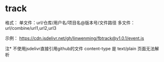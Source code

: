 # track

格式：
单文件：url/仓库/用户名/项目名@版本号/文件路径
多文件：url/combine/url1,url2,url3

示例：
https://cdn.jsdelivr.net/gh/linwenming/fbtrack@v1.0.1/event.js

注* 不使用jsdelivr直接引用github的文件  content-type 是 text/plain  页面无法解析

